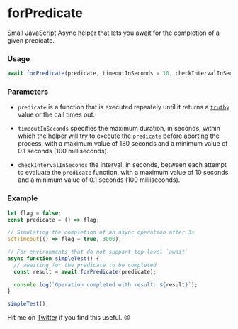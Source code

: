 # forPredicate

Small JavaScript Async helper that lets you await for the completion of a given predicate.

### Usage

```js
await forPredicate(predicate, timeoutInSeconds = 10, checkIntervalInSeconds = 0.5);
```

### Parameters

- `predicate` is a function that is executed repeately until it returns a [`truthy`](https://developer.mozilla.org/en-US/docs/Glossary/Truthy) value or the call times out. 

- `timeoutInSeconds` specifies the maximum duration, in seconds, within which the helper will try to execute the `predicate` before aborting the process, with a maximum value of 180 seconds and a minimum value of 0.1 seconds (100 milliseconds). 

- `checkIntervalInSeconds` the interval, in seconds, between each attempt to evaluate the `predicate` function, with a maximum value of 10 seconds and a minimum value of 0.1 seconds (100 milliseconds).

### Example

```js
let flag = false;
const predicate = () => flag;

// Simulating the completion of an async operation after 3s
setTimeout(() => flag = true, 3000);

// For environments that do not support top-level `await`
async function simpleTest() {
  // awaiting for the predicate to be completed
  const result = await forPredicate(predicate);

  console.log(`Operation completed with result: ${result}`);
}

simpleTest();
```

Hit me on [Twitter](https://twitter.com/LeonardoBraga) if you find this useful. 😉
